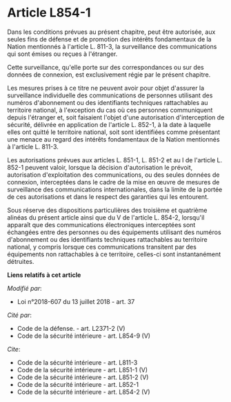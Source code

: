 # Article L854-1

Dans les conditions prévues au présent chapitre, peut être autorisée, aux seules fins de défense et de promotion des intérêts
fondamentaux de la Nation mentionnés à l'article L. 811-3, la surveillance des communications qui sont émises ou reçues à
l'étranger. 

Cette surveillance, qu'elle porte sur des correspondances ou sur des données de connexion, est exclusivement régie par le
présent chapitre. 

Les mesures prises à ce titre ne peuvent avoir pour objet d'assurer la surveillance individuelle des communications de
personnes utilisant des numéros d'abonnement ou des identifiants techniques rattachables au territoire national, à
l'exception du cas où ces personnes communiquent depuis l'étranger et, soit faisaient l'objet d'une autorisation
d'interception de sécurité, délivrée en application de l'article L. 852-1, à la date à laquelle elles ont quitté le
territoire national, soit sont identifiées comme présentant une menace au regard des intérêts fondamentaux de la Nation
mentionnés à l'article L. 811-3. 

Les autorisations prévues aux articles L. 851-1, L. 851-2 et au I de l'article L. 852-1 peuvent valoir, lorsque la décision
d'autorisation le prévoit, autorisation d'exploitation des communications, ou des seules données de connexion, interceptées
dans le cadre de la mise en œuvre de mesures de surveillance des communications internationales, dans la limite de la portée
de ces autorisations et dans le respect des garanties qui les entourent. 

Sous réserve des dispositions particulières des troisième et quatrième alinéas du présent article ainsi que du V de l'article
L. 854-2, lorsqu'il apparaît que des communications électroniques interceptées sont échangées entre des personnes ou des
équipements utilisant des numéros d'abonnement ou des identifiants techniques rattachables au territoire national, y compris
lorsque ces communications transitent par des équipements non rattachables à ce territoire, celles-ci sont instantanément
détruites.

**Liens relatifs à cet article**

_Modifié par_:

  - Loi n°2018-607 du 13 juillet 2018 - art. 37

_Cité par_:

  - Code de la défense. - art. L2371-2 (V)
  - Code de la sécurité intérieure - art. L854-9 (V)

_Cite_:

  - Code de la sécurité intérieure - art. L811-3
  - Code de la sécurité intérieure - art. L851-1 (V)
  - Code de la sécurité intérieure - art. L851-2 (V)
  - Code de la sécurité intérieure - art. L852-1
  - Code de la sécurité intérieure - art. L854-2 (V)
